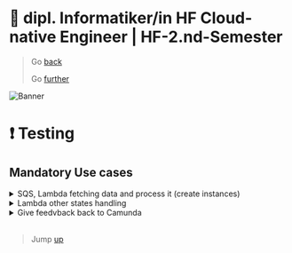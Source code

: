 # :ticket: dipl. Informatiker/in HF Cloud-native Engineer | HF-2.nd-Semester

> Go [back](/pages/implementation.md)
>
> Go [further](/pages/)

![Banner](/img/banner_testing.png)

# :exclamation: Testing

## Mandatory Use cases

<details><summary>SQS, Lambda fetching data and process it (create instances)</summary>

### Is my Lambda function able to fetch data from SQS?

- [ ] NO

- [x] YES

![CloudWatch](/img/testing/cloudwatch_some_entry.png)
*Figure*

<br>

### Does my Lambda function process the given data?

- [ ] NO

- [x] YES

![CloudWatch](/img/testing/cloudwatch_usecase_successfully.png)
*Figure*

<br>

### Is the EC2 instance running?

- [ ] NO

- [x] YES

![EC2](/img/testing/ec2_usecase_created.png)
*Figure*

![EC2](/img/testing/ec2_usecase_running.png)
*Figure*

<br>

### Has the EC2 instance a security group?

- [ ] NO

- [x] YES

![EC2](/img/testing/ec2_security.png)
*Figure*

<br>

### Is the EC2 instance public available?

- [ ] NO

- [x] YES

![EC2](/img/testing/ec2_public_web.png)
*Figure*

</details>

<details><summary>Lambda other states handling</summary>

### Is my Lambda function to handle different "state" status of [present, deleted, stopped, restarted, start]

- [ ] NO

- [x] YES

<br>

#### Deleted
![EC2](/img/testing/ec2_terminated.png)
*Figure*

![EC2](/img/testing/ec2_terminated_2.png)
*Figure*

<br>

#### Stopped
![EC2](/img/testing/ec2_stopped.png)
*Figure*

![EC2](/img/testing/ec2_stopped_2.png)
*Figure*

<br>

#### Restarted
![EC2](/img/testing/ec2_restarted.png)
*Figure*

<br>

#### Start
![EC2](/img/testing/ec2_start.png)
*Figure*

![EC2](/img/testing/ec2_start_2.png)
*Figure*

</details>

<details><summary>Give feedvback back to Camunda</summary>

### Can I give feedback back to Camunda to continue the BPM?

- [ ] NO

- [x] YES

Check [here](/docs/pyzeebe.py) the needed Python script

![Pyzeebe](/img/testing/pyzeebe.png)
*Figure*

</details>

<br>

> Jump [up](#🎫-dipl-informatikerin-hf-cloud-native-engineer--hf-2nd-semester)